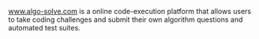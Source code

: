 www.algo-solve.com is a online code-execution platform that allows users to take coding challenges and submit their own algorithm questions and automated test suites.